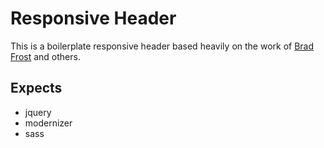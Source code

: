 # Responsive Header

This is a boilerplate responsive header based heavily on the work of [Brad Frost](http://codepen.io/bradfrost/full/qwJvF) and others. 

## Expects

 - jquery
 - modernizer
 - sass